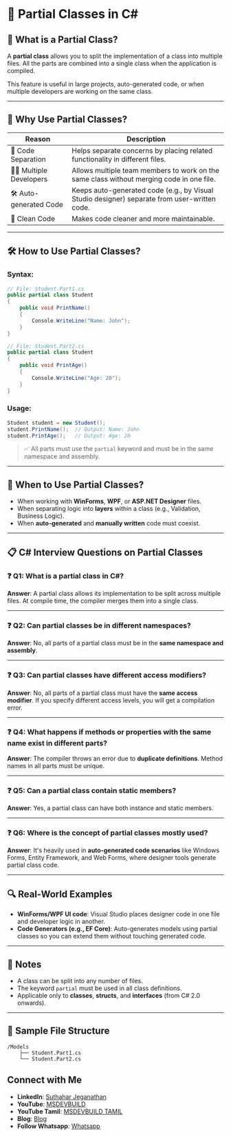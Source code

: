 # 📘 Partial Classes in C#

## 🧠 What is a Partial Class?

A **partial class** allows you to split the implementation of a class into multiple files. All the parts are combined into a single class when the application is compiled.

This feature is useful in large projects, auto-generated code, or when multiple developers are working on the same class.

---

## 📌 Why Use Partial Classes?

| Reason | Description |
|--------|-------------|
| 🔄 Code Separation | Helps separate concerns by placing related functionality in different files. |
| 👨‍💻 Multiple Developers | Allows multiple team members to work on the same class without merging code in one file. |
| 🛠️ Auto-generated Code | Keeps auto-generated code (e.g., by Visual Studio designer) separate from user-written code. |
| 🧹 Clean Code | Makes code cleaner and more maintainable. |

---

## 🛠️ How to Use Partial Classes?

### Syntax:

```csharp
// File: Student.Part1.cs
public partial class Student
{
    public void PrintName()
    {
        Console.WriteLine("Name: John");
    }
}
```

```csharp
// File: Student.Part2.cs
public partial class Student
{
    public void PrintAge()
    {
        Console.WriteLine("Age: 20");
    }
}
```

### Usage:

```csharp
Student student = new Student();
student.PrintName();  // Output: Name: John
student.PrintAge();   // Output: Age: 20
```

> ✅ All parts must use the `partial` keyword and must be in the same namespace and assembly.

---

## 🧪 When to Use Partial Classes?

- When working with **WinForms**, **WPF**, or **ASP.NET Designer** files.
- When separating logic into **layers** within a class (e.g., Validation, Business Logic).
- When **auto-generated** and **manually written** code must coexist.

---

## 📋 C# Interview Questions on Partial Classes

### ❓ Q1: What is a partial class in C#?
**Answer**: A partial class allows its implementation to be split across multiple files. At compile time, the compiler merges them into a single class.

---

### ❓ Q2: Can partial classes be in different namespaces?
**Answer**: No, all parts of a partial class must be in the **same namespace and assembly**.

---

### ❓ Q3: Can partial classes have different access modifiers?
**Answer**: No, all parts of a partial class must have the **same access modifier**. If you specify different access levels, you will get a compilation error.

---

### ❓ Q4: What happens if methods or properties with the same name exist in different parts?
**Answer**: The compiler throws an error due to **duplicate definitions**. Method names in all parts must be unique.

---

### ❓ Q5: Can a partial class contain static members?
**Answer**: Yes, a partial class can have both instance and static members.

---

### ❓ Q6: Where is the concept of partial classes mostly used?
**Answer**: It's heavily used in **auto-generated code scenarios** like Windows Forms, Entity Framework, and Web Forms, where designer tools generate partial class code.

---

## 🔍 Real-World Examples

- **WinForms/WPF UI code**: Visual Studio places designer code in one file and developer logic in another.
- **Code Generators (e.g., EF Core)**: Auto-generates models using partial classes so you can extend them without touching generated code.

---

## 📎 Notes

- A class can be split into any number of files.
- The keyword `partial` must be used in all class definitions.
- Applicable only to **classes**, **structs**, and **interfaces** (from C# 2.0 onwards).

---

## 📁 Sample File Structure

```
/Models
    ├── Student.Part1.cs
    └── Student.Part2.cs
```

  ## Connect with Me
- **LinkedIn**: [Suthahar Jeganathan](https://www.linkedin.com/in/jssuthahar/)
- **YouTube**: [MSDEVBUILD](https://www.youtube.com/@MSDEVBUILD)
- **YouTube Tamil**: [MSDEVBUILD TAMIL](https://www.youtube.com/@MSDEVBUILDTamil)
- **Blog**: [Blog](https://www.msdevbuild.com/)
- **Follow Whatsapp**: [Whatsapp](https://www.whatsapp.com/channel/0029Va5j2rHEFeXcTlUhQB0J)
